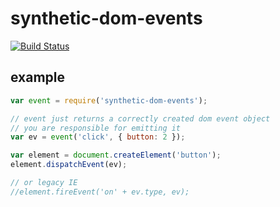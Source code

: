 # synthetic-dom-events

[![Build Status](https://travis-ci.org/defunctzombie/synthetic-dom-events.svg?branch=master)](https://travis-ci.org/defunctzombie/synthetic-dom-events)

## example

```js
var event = require('synthetic-dom-events');

// event just returns a correctly created dom event object
// you are responsible for emitting it
var ev = event('click', { button: 2 });

var element = document.createElement('button');
element.dispatchEvent(ev);

// or legacy IE
//element.fireEvent('on' + ev.type, ev);
```
